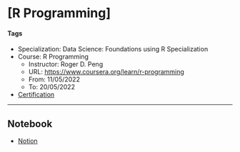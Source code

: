 # [R Programming]

#### Tags

* Specialization: Data Science: Foundations using R Specialization
* Course: R Programming
    * Instructor: Roger D. Peng
    * URL: https://www.coursera.org/learn/r-programming
    * From: 11/05/2022
    * To: 20/05/2022
* [Certification](https://www.coursera.org/account/accomplishments/verify/BKAELJCGNWW4)

***

## Notebook

* [Notion](https://anderson-uyekita.notion.site/R-Programming-5e8c91d5516745df8dc3061ff6c44d88)

